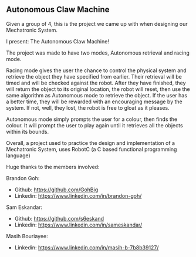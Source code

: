 ## Autonomous Claw Machine

Given a group of 4, this is the project we came up with when designing our Mechatronic System.

I present: The Autonomous Claw Machine!

The project was made to have two modes, Autonomous retrieval and racing mode.

Racing mode gives the user the chance to control the physical system and retrieve the object they have specified from earlier. Their retrieval will be timed and will be checked against the robot.
After they have finished, they will return the object to its original location, the robot will reset, then use the same algorithm as Autonomous mode to retrieve the object.
If the user has a better time, they will be rewarded with an encouraging message by the system. If not, well, they lost, the robot is free to gloat as it pleases.

Autonomous mode simply prompts the user for a colour, then finds the colour. It will prompt the user to play again until it retrieves all the objects within its bounds.

Overall, a project used to practice the design and implementation of a Mechatronic System, uses RobotC (a C based functional programming language)

Huge thanks to the members involved:

Brandon Goh: 
  - Github: https://github.com/GohBig 
  - Linkedin: https://www.linkedin.com/in/brandon-goh/
  
Sam Eskandar: 
  - Github: https://github.com/s6eskand
  - Linkedin: https://www.linkedin.com/in/sameskandar/
  
Masih Bouriayee: 
  - Linkedin: https://www.linkedin.com/in/masih-b-7b8b39127/
